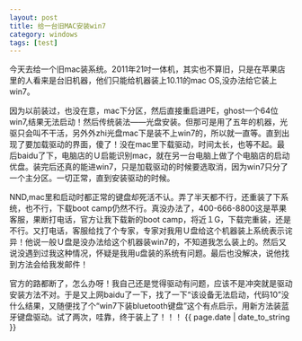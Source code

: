 ```yaml
---
layout: post
title: 给一台旧MAC安装win7
category: windows
tags: [test]
---
```

<body>
<p>今天去给一个旧mac装系统。2011年21吋一体机，其实也不算旧，只是在苹果店里的人看来是台旧机器，他们只能给机器装上10.11的mac OS,没办法给它装上win7。</p>
<p>因为以前装过，也没在意，mac下分区，然后直接重启进PE，ghost一个64位win7,结果无法启动！然后传统装法——光盘安装。但那可是用了五年的机器，光驱只会叫不干活，另外外zhi光盘mac下是装不上win7的，所以就一直等。直到出现了要加载驱动的界面，傻了！没在mac里下载驱动，时间太长，也等不起。最后baidu了下，电脑店的Ｕ启能识别mac，就在另一台电脑上做了个电脑店的启动优盘。装完后还真的能进win7，只是加载驱动的时候要选取消，因为win7只分了一个主分区。一切正常，直到安装驱动的时候。</p>
<p>NND,mac里和启动时都正常的键盘却死活不认。弄了半天都不行，还重装了下系统，也不行，下载boot camp仍然不行。真没办法了，400-666-8800这是苹果客服，果断打电话，官方让我下载新的boot camp，将近１G，下载完重装，还是不行。又打电话，客服给找了个专家，专家对我用Ｕ盘给这个机器装上系统表示诧异！他说一般Ｕ盘是没办法给这个机器装win7的，不知道我怎么装上的。然后又说没遇到过我这种情况，怀疑是我用u盘装的系统有问题。最后也没解决，说他找到方法会给我发邮件！</p>
官方的路都断了，怎么办呀！我自己还是觉得驱动有问题，应该不是冲突就是驱动安装方法不对。于是又上网baidu了一下，找了一下“该设备无法启动，代码10”没什么结果，又随便找了个“win7下装bluetooth键盘”这个有点启示，用新方法装蓝牙键盘驱动。试了两次，哇靠，终于装上了！！！
{{ page.date | date_to_string }}
<!-- 多说评论框 start -->
	<div class="ds-thread" data-thread-key="2016-07-09-装了个win7给一台旧mac.md" data-title="How to insert pictures" data-url="https://nirvanacom.github.io/test/2016-07/给一台旧MAC安装win7.html"></div>
	<!-- 多说评论框 end -->
	<!-- 多说公共JS代码 start (一个网页只需插入一次) -->
	<script type="text/javascript">
	var duoshuoQuery = {short_name:"nirvanacom"};
		(function() {
					var ds = document.createElement('script');
							ds.type = 'text/javascript';ds.async = true;
									ds.src = (document.location.protocol == 'https:' ? 'https:' : 'http:') + '//static.duoshuo.com/embed.js';
											ds.charset = 'UTF-8';
													(document.getElementsByTagName('head')[0] 
															 || document.getElementsByTagName('body')[0]).appendChild(ds);
															 	})();
																	</script>
																	<!-- 多说公共JS代码 end -->
</body>
